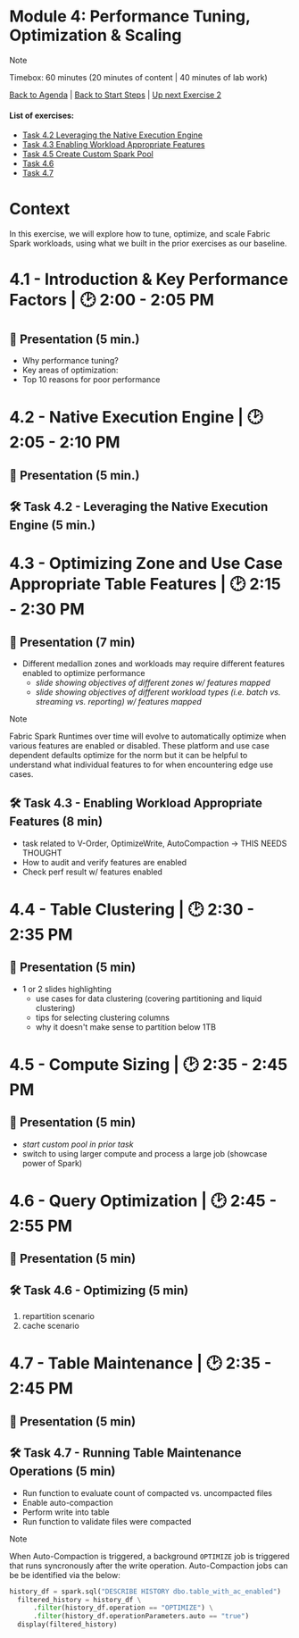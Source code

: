 # Module 4: Performance Tuning, Optimization & Scaling

> [!NOTE]
> Timebox: 60 minutes (20 minutes of content | 40 minutes of lab work)
> 
> [Back to Agenda](./../README.md#agenda) | [Back to Start Steps](../module-0-setup/start.md) | [Up next Exercise 2](./../exercise-2/exercise-2.md)
> #### List of exercises:
> * [Task 4.2 Leveraging the Native Execution Engine](#task-42-leveraging-the-native-execution-engine-5-min)
> * [Task 4.3 Enabling Workload Appropriate Features](#task-43-enabling-workload-appropriate-features-8-min)
> * [Task 4.5 Create Custom Spark Pool](#task-45-create-custom-spark-pool)
> * [Task 4.6](#task-14-management-of-spark-sessions)
> * [Task 4.7](#task-14-management-of-spark-sessions)

# Context
In this exercise, we will explore how to tune, optimize, and scale Fabric Spark workloads, using what we built in the prior exercises as our baseline.

# 4.1 - Introduction & Key Performance Factors | 🕑 2:00 - 2:05 PM
## 📌 Presentation (5 min.)
- Why performance tuning?
- Key areas of optimization:
- Top 10 reasons for poor performance

# 4.2 - Native Execution Engine | 🕑 2:05 - 2:10 PM
## 📌 Presentation (5 min.)

## 🛠️ Task 4.2 - Leveraging the Native Execution Engine (5 min.)


# 4.3 - Optimizing Zone and Use Case Appropriate Table Features | 🕑 2:15 - 2:30 PM
## 📌 Presentation (7 min)
- Different medallion zones and workloads may require different features enabled to optimize performance
    - _slide showing objectives of different zones w/ features mapped_
    - _slide showing objectives of different workload types (i.e. batch vs. streaming vs. reporting) w/ features mapped_

> [!NOTE]
> Fabric Spark Runtimes over time will evolve to automatically optimize when various features are enabled or disabled. These platform and use case dependent defaults optimize for the norm but it can be helpful to understand what individual features to for when encountering edge use cases.

## 🛠️ Task 4.3 - Enabling Workload Appropriate Features (8 min)
- task related to V-Order, OptimizeWrite, AutoCompaction -> THIS NEEDS THOUGHT
- How to audit and verify features are enabled
- Check perf result w/ features enabled

# 4.4 - Table Clustering | 🕑 2:30 - 2:35 PM
## 📌 Presentation (5 min)
- 1 or 2 slides highlighting
    - use cases for data clustering (covering partitioning and liquid clustering)
    - tips for selecting clustering columns
    - why it doesn't make sense to partition below 1TB

# 4.5 - Compute Sizing | 🕑 2:35 - 2:45 PM
## 📌 Presentation (5 min)
- _start custom pool in prior task_
- switch to using larger compute and process a large job (showcase power of Spark)


# 4.6 - Query Optimization | 🕑 2:45 - 2:55 PM
## 📌 Presentation (5 min)
## 🛠️ Task 4.6 - Optimizing  (5 min)
1. repartition scenario
1. cache scenario

# 4.7 - Table Maintenance | 🕑 2:35 - 2:45 PM
## 📌 Presentation (5 min)
## 🛠️ Task 4.7 - Running Table Maintenance Operations (5 min)
- Run function to evaluate count of compacted vs. uncompacted files
- Enable auto-compaction
- Perform write into table
- Run function to validate files were compacted
> [!NOTE]
> When Auto-Compaction is triggered, a background `OPTIMIZE` job is triggered that runs syncronously after the write operation. Auto-Compaction jobs can be be identified via the below:
```python
history_df = spark.sql("DESCRIBE HISTORY dbo.table_with_ac_enabled")
  filtered_history = history_df \
      .filter(history_df.operation == "OPTIMIZE") \
      .filter(history_df.operationParameters.auto == "true")
  display(filtered_history)
```



















